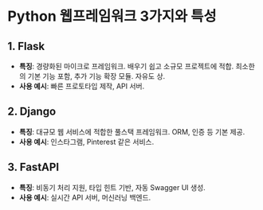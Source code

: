 # Python 웹프레임워크 3가지와 특성

## 1. Flask
- **특징**: 경량화된 마이크로 프레임워크. 배우기 쉽고 소규모 프로젝트에 적합. 최소한의 기본 기능 포함, 추가 기능 확장 모듈. 자유도 상.
- **사용 예시**: 빠른 프로토타입 제작, API 서버.

## 2. Django
- **특징**: 대규모 웹 서비스에 적합한 풀스택 프레임워크. ORM, 인증 등 기본 제공.
- **사용 예시**: 인스타그램, Pinterest 같은 서비스.

## 3. FastAPI
- **특징**: 비동기 처리 지원, 타입 힌트 기반, 자동 Swagger UI 생성.
- **사용 예시**: 실시간 API 서버, 머신러닝 백엔드.
